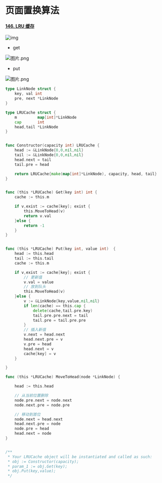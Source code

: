 # 页面置换算法

#### [146. LRU 缓存](https://leetcode-cn.com/problems/lru-cache/)

![img](https://gitee.com/lzw657434763/pictures/raw/master/Blog/20211229110544.jpg)



- get

![图片.png](https://gitee.com/lzw657434763/pictures/raw/master/Blog/20211229110602.png)

- put

![图片.png](https://gitee.com/lzw657434763/pictures/raw/master/Blog/20211229110611.png)

```go
type LinkNode struct {
    key, val int
    pre, next *LinkNode
}

type LRUCache struct {
    m         map[int]*LinkNode
    cap       int
    head,tail *LinkNode
}


func Constructor(capacity int) LRUCache {
    head := &LinkNode{0,0,nil,nil}
    tail := &LinkNode{0,0,nil,nil}
    head.next = tail
    tail.pre = head

    return LRUCache{make(map[int]*LinkNode), capacity, head, tail}
}


func (this *LRUCache) Get(key int) int {
    cache := this.m

    if v,exist := cache[key]; exist {
        this.MoveToHead(v) 
        return v.val
    }else {
        return -1
    }
}


func (this *LRUCache) Put(key int, value int)  {
    head := this.head
    tail := this.tail
    cache := this.m

    if v,exist := cache[key]; exist {
        // 更新值
        v.val = value
        // 放到队头
        this.MoveToHead(v)
    }else {
        v := &LinkNode{key,value,nil,nil}
        if len(cache) == this.cap {
            delete(cache,tail.pre.key)
            tail.pre.pre.next = tail
            tail.pre = tail.pre.pre
        }
        // 插入新值
        v.next = head.next
        head.next.pre = v
        v.pre = head
        head.next = v
        cache[key] = v
    }

}

func (this *LRUCache) MoveToHead(node *LinkNode) {

    head := this.head

    // 从当前位置删除
    node.pre.next = node.next
    node.next.pre = node.pre

    // 移动到首位
    node.next = head.next
    head.next.pre = node
    node.pre = head
    head.next = node
}


/**
 * Your LRUCache object will be instantiated and called as such:
 * obj := Constructor(capacity);
 * param_1 := obj.Get(key);
 * obj.Put(key,value);
 */
```

